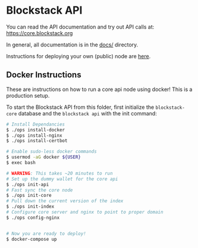 # Blockstack API

You can read the API documentation and try out API calls at: https://core.blockstack.org

In general, all documentation is in the [docs/](https://github.com/blockstack/blockstack-core/tree/master/docs) directory.

Instructions for deploying your own (public) node are [here](https://github.com/blockstack/blockstack-core/tree/master/docs/install-api.md).

## Docker Instructions

These are instructions on how to run a core api node using docker! This is a production setup.

To start the Blockstack API from this folder, first initialize the `blockstack-core` database and the `blockstack api` with the init command:

```bash
# Install Dependancies
$ ./ops install-docker
$ ./ops install-nginx
$ ./ops install-certbot

# Enable sudo-less docker commands
$ usermod -aG docker ${USER}
$ exec bash

# WARNING: This takes ~20 minutes to run
# Set up the dummy wallet for the core api
$ ./ops init-api
# Fast sync the core node
$ ./ops init-core
# Pull down the current version of the index
$ ./ops init-index
# Configure core server and nginx to point to proper domain
$ ./ops config-nginx


# Now you are ready to deploy!
$ docker-compose up
```
